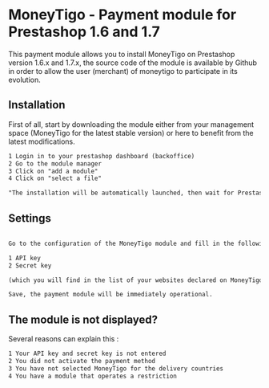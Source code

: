 # MoneyTigo - Payment module for Prestashop 1.6 and 1.7

This payment module allows you to install MoneyTigo on Prestashop version 1.6.x and 1.7.x, the source code of the module is available by Github in order to allow the user (merchant) of moneytigo to participate in its evolution.

## Installation

First of all, start by downloading the module either from your management space (MoneyTigo for the latest stable version) or here to benefit from the latest modifications.

```html
1 Login in to your prestashop dashboard (backoffice)
2 Go to the module manager
3 Click on "add a module"
4 Click on "select a file"

"The installation will be automatically launched, then wait for Prestashop to indicate the success of the operation."

```

## Settings

```html

Go to the configuration of the MoneyTigo module and fill in the following information:

1 API key
2 Secret key

(which you will find in the list of your websites declared on MoneyTigo)

Save, the payment module will be immediately operational.

```

## The module is not displayed?
Several reasons can explain this :

```html
1 Your API key and secret key is not entered
2 You did not activate the payment method
3 You have not selected MoneyTigo for the delivery countries
4 You have a module that operates a restriction
```
